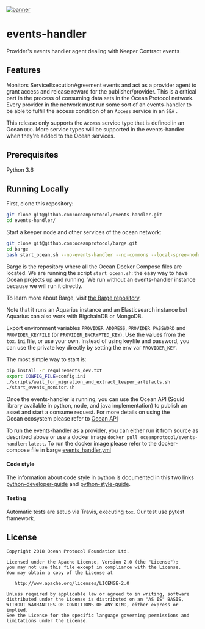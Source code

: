 [![banner](https://raw.githubusercontent.com/oceanprotocol/art/master/github/repo-banner%402x.png)](https://oceanprotocol.com)

# events-handler
Provider's events handler agent dealing with Keeper Contract events


## Features
Monitors ServiceExecutionAgreement events and act as a provider agent to 
grant access and release reward for the publisher/provider. This is a critical 
part in the process of consuming data sets in the Ocean Protocol network. 
Every provider in the network must run some sort of an events-handler to 
be able to fulfill the access condition of an `Access` service in an `SEA` .

This release only supports the `Access` service type that is defined in an 
Ocean `DDO`. More service types will be supported in the events-handler when 
they're added to the Ocean services.

## Prerequisites

Python 3.6

## Running Locally

First, clone this repository:

```bash
git clone git@github.com:oceanprotocol/events-handler.git
cd events-handler/
```

Start a keeper node and other services of the ocean network:

```bash
git clone git@github.com:oceanprotocol/barge.git
cd barge
bash start_ocean.sh --no-events-handler --no-commons --local-spree-node
```

Barge is the repository where all the Ocean Docker Compose files are located. 
We are running the script `start_ocean.sh`: the easy way to have Ocean projects 
up and running. We run without an events-handler instance because we will run it directly.

To learn more about Barge, visit [the Barge repository](https://github.com/oceanprotocol/barge).

Note that it runs an Aquarius instance and an Elasticsearch instance but Aquarius can 
also work with BigchainDB or MongoDB.

Export environment variables `PROVIDER_ADDRESS`, `PROVIDER_PASSWORD`
and `PROVIDER_KEYFILE` (or `PROVIDER_ENCRYPTED_KEY`). Use the values from the `tox.ini` file, or use 
your own.
Instead of using keyfile and password, you can use the private key directly 
by setting the env var `PROVIDER_KEY`.

The most simple way to start is:

```bash
pip install -r requirements_dev.txt
export CONFIG_FILE=config.ini
./scripts/wait_for_migration_and_extract_keeper_artifacts.sh
./start_events_monitor.sh
```

Once the events-handler is running, you can use the Ocean API (Squid library available in python, node, 
and java implementation) to publish an asset and start a consume request. For more details on using the  
Ocean ecosystem please refer to [Ocean API](https://github.com/oceanprotocol/squid-py/#usage) 

To run the events-handler as a provider, you can either run it from source as described above or 
use a docker image `docker pull oceanprotocol/events-handler:latest`. To run the docker image 
please refer to the docker-compose file in barge [events_handler.yml](https://github.com/oceanprotocol/barge/tree/master/compose-files/events_handler.yml)

#### Code style

The information about code style in python is documented in this two links [python-developer-guide](https://github.com/oceanprotocol/dev-ocean/blob/master/doc/development/python-developer-guide.md)
and [python-style-guide](https://github.com/oceanprotocol/dev-ocean/blob/master/doc/development/python-style-guide.md).

#### Testing

Automatic tests are setup via Travis, executing `tox`.
Our test use pytest framework.

## License

```
Copyright 2018 Ocean Protocol Foundation Ltd.

Licensed under the Apache License, Version 2.0 (the "License");
you may not use this file except in compliance with the License.
You may obtain a copy of the License at

   http://www.apache.org/licenses/LICENSE-2.0

Unless required by applicable law or agreed to in writing, software
distributed under the License is distributed on an "AS IS" BASIS,
WITHOUT WARRANTIES OR CONDITIONS OF ANY KIND, either express or implied.
See the License for the specific language governing permissions and
limitations under the License.
